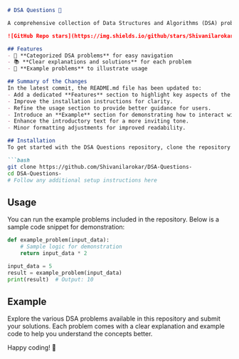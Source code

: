 ```markdown
# DSA Questions 🤖

A comprehensive collection of Data Structures and Algorithms (DSA) problems to help developers and learners practice and enhance their coding skills through a variety of algorithmic challenges.

![GitHub Repo stars](https://img.shields.io/github/stars/Shivanilarokar/DSA-Questions-) ![GitHub forks](https://img.shields.io/github/forks/Shivanilarokar/DSA-Questions-) ![GitHub issues](https://img.shields.io/github/issues/Shivanilarokar/DSA-Questions-)

## Features
- 🚀 **Categorized DSA problems** for easy navigation
- 📚 **Clear explanations and solutions** for each problem
- 🎯 **Example problems** to illustrate usage

## Summary of the Changes
In the latest commit, the README.md file has been updated to:
- Add a dedicated **Features** section to highlight key aspects of the repository.
- Improve the installation instructions for clarity.
- Refine the usage section to provide better guidance for users.
- Introduce an **Example** section for demonstrating how to interact with the repository.
- Enhance the introductory text for a more inviting tone.
- Minor formatting adjustments for improved readability.

## Installation
To get started with the DSA Questions repository, clone the repository and install the necessary dependencies:

```bash
git clone https://github.com/Shivanilarokar/DSA-Questions-
cd DSA-Questions-
# Follow any additional setup instructions here
```

## Usage
You can run the example problems included in the repository. Below is a sample code snippet for demonstration:

```python
def example_problem(input_data):
    # Sample logic for demonstration
    return input_data * 2

input_data = 5
result = example_problem(input_data)
print(result)  # Output: 10
```

## Example
Explore the various DSA problems available in this repository and submit your solutions. Each problem comes with a clear explanation and example code to help you understand the concepts better.

Happy coding! 🚀
```